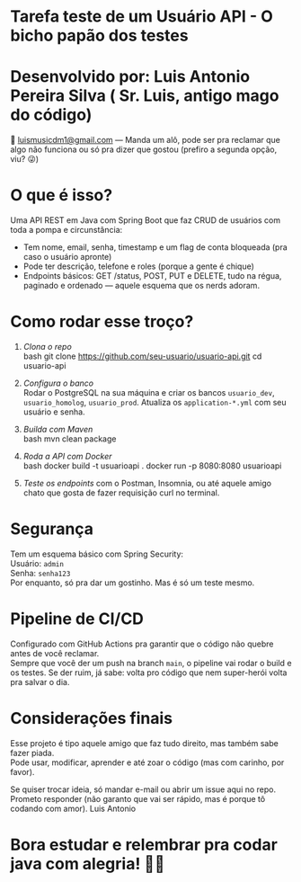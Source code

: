 
# Tarefa teste de um Usuário API - O bicho papão dos testes

# Desenvolvido por: Luis Antonio Pereira Silva ( Sr. Luis, antigo mago do código)  
📧 luismusicdm1@gmail.com — Manda um alô, pode ser pra reclamar que algo não funciona ou só pra dizer que gostou (prefiro a segunda opção, viu? 😜)


# O que é isso?

Uma API REST em Java com Spring Boot que faz CRUD de usuários com toda a pompa e circunstância:

- Tem nome, email, senha, timestamp e um flag de conta bloqueada (pra caso o usuário apronte)
- Pode ter descrição, telefone e roles (porque a gente é chique)
- Endpoints básicos: GET /status, POST, PUT e DELETE, tudo na régua, paginado e ordenado — aquele esquema que os nerds adoram.


# Como rodar esse troço?

1. *Clona o repo*  
   bash
git clone https://github.com/seu-usuario/usuario-api.git
cd usuario-api


2. *Configura o banco*  
Rodar o PostgreSQL na sua máquina e criar os bancos `usuario_dev`, `usuario_homolog`, `usuario_prod`. Atualiza os `application-*.yml` com seu usuário e senha.

3. *Builda com Maven*  
    bash
mvn clean package
 

4. *Roda a API com Docker*  
    bash
docker build -t usuarioapi .
docker run -p 8080:8080 usuarioapi
 

5. *Teste os endpoints* com o Postman, Insomnia, ou até aquele amigo chato que gosta de fazer requisição curl no terminal.

 

# Segurança

Tem um esquema básico com Spring Security:  
Usuário: `admin`  
Senha: `senha123`  
Por enquanto, só pra dar um gostinho. Mas é só um teste mesmo.



# Pipeline de CI/CD

Configurado com GitHub Actions pra garantir que o código não quebre antes de você reclamar.  
Sempre que você der um push na branch `main`, o pipeline vai rodar o build e os testes. Se der ruim, já sabe: volta pro código que nem super-herói volta pra salvar o dia.

 

# Considerações finais

Esse projeto é tipo aquele amigo que faz tudo direito, mas também sabe fazer piada.  
Pode usar, modificar, aprender e até zoar o código (mas com carinho, por favor).

Se quiser trocar ideia, só mandar e-mail ou abrir um issue aqui no repo.  
Prometo responder (não garanto que vai ser rápido, mas é porque tô codando com amor).
Luis Antonio



# Bora estudar e relembrar pra codar java com alegria! 🚀🔥

